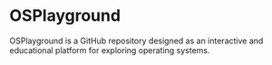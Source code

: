 # OSPlayground
OSPlayground is a GitHub repository designed as an interactive and educational platform for exploring operating systems.
